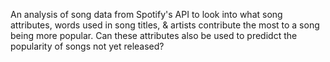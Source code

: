 An analysis of song data from Spotify's API to look into what song attributes, words used in song titles, & artists contribute the most to a song being more popular. Can these attributes also be used to predidct the popularity of songs not yet released?
